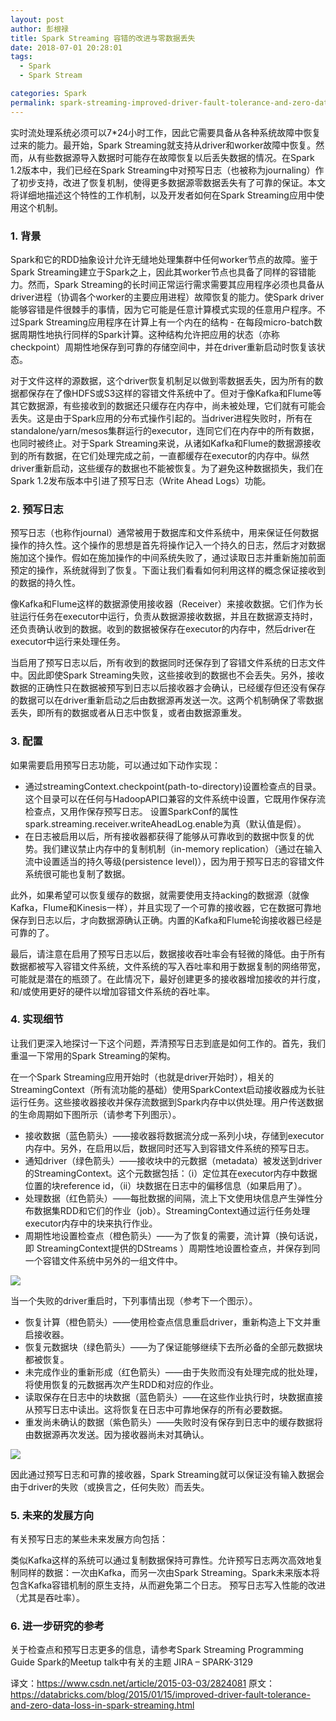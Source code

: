 ```yaml
---
layout: post
author: 彭根禄
title: Spark Streaming 容错的改进与零数据丢失
date: 2018-07-01 20:28:01
tags:
  - Spark
  - Spark Stream

categories: Spark
permalink: spark-streaming-improved-driver-fault-tolerance-and-zero-data-loss
---
```


实时流处理系统必须可以7*24小时工作，因此它需要具备从各种系统故障中恢复过来的能力。最开始，Spark Streaming就支持从driver和worker故障中恢复。然而，从有些数据源导入数据时可能存在故障恢复以后丢失数据的情况。在Spark 1.2版本中，我们已经在Spark Streaming中对预写日志（也被称为journaling）作了初步支持，改进了恢复机制，使得更多数据源零数据丢失有了可靠的保证。本文将详细地描述这个特性的工作机制，以及开发者如何在Spark Streaming应用中使用这个机制。

### 1. 背景

Spark和它的RDD抽象设计允许无缝地处理集群中任何worker节点的故障。鉴于Spark Streaming建立于Spark之上，因此其worker节点也具备了同样的容错能力。然而，Spark Streaming的长时间正常运行需求需要其应用程序必须也具备从driver进程（协调各个worker的主要应用进程）故障恢复的能力。使Spark driver能够容错是件很棘手的事情，因为它可能是任意计算模式实现的任意用户程序。不过Spark Streaming应用程序在计算上有一个内在的结构 - 在每段micro-batch数据周期性地执行同样的Spark计算。这种结构允许把应用的状态（亦称checkpoint）周期性地保存到可靠的存储空间中，并在driver重新启动时恢复该状态。

对于文件这样的源数据，这个driver恢复机制足以做到零数据丢失，因为所有的数据都保存在了像HDFS或S3这样的容错文件系统中了。但对于像Kafka和Flume等其它数据源，有些接收到的数据还只缓存在内存中，尚未被处理，它们就有可能会丢失。这是由于Spark应用的分布式操作引起的。当driver进程失败时，所有在standalone/yarn/mesos集群运行的executor，连同它们在内存中的所有数据，也同时被终止。对于Spark Streaming来说，从诸如Kafka和Flume的数据源接收到的所有数据，在它们处理完成之前，一直都缓存在executor的内存中。纵然driver重新启动，这些缓存的数据也不能被恢复。为了避免这种数据损失，我们在Spark 1.2发布版本中引进了预写日志（Write Ahead Logs）功能。

### 2. 预写日志

预写日志（也称作journal）通常被用于数据库和文件系统中，用来保证任何数据操作的持久性。这个操作的思想是首先将操作记入一个持久的日志，然后才对数据施加这个操作。假如在施加操作的中间系统失败了，通过读取日志并重新施加前面预定的操作，系统就得到了恢复。下面让我们看看如何利用这样的概念保证接收到的数据的持久性。

像Kafka和Flume这样的数据源使用接收器（Receiver）来接收数据。它们作为长驻运行任务在executor中运行，负责从数据源接收数据，并且在数据源支持时，还负责确认收到的数据。收到的数据被保存在executor的内存中，然后driver在executor中运行来处理任务。

当启用了预写日志以后，所有收到的数据同时还保存到了容错文件系统的日志文件中。因此即使Spark Streaming失败，这些接收到的数据也不会丢失。另外，接收数据的正确性只在数据被预写到日志以后接收器才会确认，已经缓存但还没有保存的数据可以在driver重新启动之后由数据源再发送一次。这两个机制确保了零数据丢失，即所有的数据或者从日志中恢复，或者由数据源重发。

### 3. 配置

如果需要启用预写日志功能，可以通过如下动作实现：
- 通过streamingContext.checkpoint(path-to-directory)设置检查点的目录。这个目录可以在任何与HadoopAPI口兼容的文件系统中设置，它既用作保存流检查点，又用作保存预写日志。
设置SparkConf的属性 spark.streaming.receiver.writeAheadLog.enable为真（默认值是假）。
- 在日志被启用以后，所有接收器都获得了能够从可靠收到的数据中恢复的优势。我们建议禁止内存中的复制机制（in-memory replication）（通过在输入流中设置适当的持久等级(persistence level)），因为用于预写日志的容错文件系统很可能也复制了数据。

此外，如果希望可以恢复缓存的数据，就需要使用支持acking的数据源（就像Kafka，Flume和Kinesis一样），并且实现了一个可靠的接收器，它在数据可靠地保存到日志以后，才向数据源确认正确。内置的Kafka和Flume轮询接收器已经是可靠的了。

最后，请注意在启用了预写日志以后，数据接收吞吐率会有轻微的降低。由于所有数据都被写入容错文件系统，文件系统的写入吞吐率和用于数据复制的网络带宽，可能就是潜在的瓶颈了。在此情况下，最好创建更多的接收器增加接收的并行度，和/或使用更好的硬件以增加容错文件系统的吞吐率。

### 4. 实现细节

让我们更深入地探讨一下这个问题，弄清预写日志到底是如何工作的。首先，我们重温一下常用的Spark Streaming的架构。

在一个Spark Streaming应用开始时（也就是driver开始时），相关的StreamingContext（所有流功能的基础）使用SparkContext启动接收器成为长驻运行任务。这些接收器接收并保存流数据到Spark内存中以供处理。用户传送数据的生命周期如下图所示（请参考下列图示）。
- 接收数据（蓝色箭头）——接收器将数据流分成一系列小块，存储到executor内存中。另外，在启用以后，数据同时还写入到容错文件系统的预写日志。
- 通知driver（绿色箭头）——接收块中的元数据（metadata）被发送到driver的StreamingContext。这个元数据包括：（i）定位其在executor内存中数据位置的块reference id，（ii）块数据在日志中的偏移信息（如果启用了）。
- 处理数据（红色箭头）——每批数据的间隔，流上下文使用块信息产生弹性分布数据集RDD和它们的作业（job）。StreamingContext通过运行任务处理executor内存中的块来执行作业。
- 周期性地设置检查点（橙色箭头）——为了恢复的需要，流计算（换句话说，即 StreamingContext提供的DStreams ）周期性地设置检查点，并保存到同一个容错文件系统中另外的一组文件中。

![](https://github.com/sjf0115/PubLearnNotes/blob/master/image/Spark/spark-streaming-improved-driver-fault-tolerance-and-zero-data-loss-1.png?raw=true)

当一个失败的driver重启时，下列事情出现（参考下一个图示）。
- 恢复计算（橙色箭头）——使用检查点信息重启driver，重新构造上下文并重启接收器。
- 恢复元数据块（绿色箭头）——为了保证能够继续下去所必备的全部元数据块都被恢复。
- 未完成作业的重新形成（红色箭头）——由于失败而没有处理完成的批处理，将使用恢复的元数据再次产生RDD和对应的作业。
- 读取保存在日志中的块数据（蓝色箭头）——在这些作业执行时，块数据直接从预写日志中读出。这将恢复在日志中可靠地保存的所有必要数据。
- 重发尚未确认的数据（紫色箭头）——失败时没有保存到日志中的缓存数据将由数据源再次发送。因为接收器尚未对其确认。

![](https://github.com/sjf0115/PubLearnNotes/blob/master/image/Spark/spark-streaming-improved-driver-fault-tolerance-and-zero-data-loss-2.jpg?raw=true)

因此通过预写日志和可靠的接收器，Spark Streaming就可以保证没有输入数据会由于driver的失败（或换言之，任何失败）而丢失。

### 5. 未来的发展方向

有关预写日志的某些未来发展方向包括：

类似Kafka这样的系统可以通过复制数据保持可靠性。允许预写日志两次高效地复制同样的数据：一次由Kafka，而另一次由Spark Streaming。Spark未来版本将包含Kafka容错机制的原生支持，从而避免第二个日志。
预写日志写入性能的改进（尤其是吞吐率）。

### 6. 进一步研究的参考

关于检查点和预写日志更多的信息，请参考Spark Streaming Programming Guide
Spark的Meetup talk中有关的主题
JIRA – SPARK-3129

译文：https://www.csdn.net/article/2015-03-03/2824081
原文：https://databricks.com/blog/2015/01/15/improved-driver-fault-tolerance-and-zero-data-loss-in-spark-streaming.html
